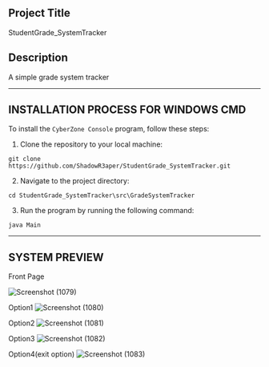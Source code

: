 ## Project Title
StudentGrade_SystemTracker


## Description
A simple grade system tracker


-----------------------------------
## INSTALLATION PROCESS FOR WINDOWS CMD
To install the `CyberZone Console` program, follow these steps:

1. Clone the repository to your local machine:
```
git clone https://github.com/ShadowR3aper/StudentGrade_SystemTracker.git
```
2. Navigate to the project directory:
```
cd StudentGrade_SystemTracker\src\GradeSystemTracker
```
3. Run the program by running the following command:
```
java Main
```
---------------------------------

## SYSTEM PREVIEW
Front Page

![Screenshot (1079)](https://github.com/ShadowR3aper/StudentGrade_SystemTracker/assets/123635909/778fabf0-7510-4eeb-85e0-8ebf659ee019)


Option1
![Screenshot (1080)](https://github.com/ShadowR3aper/StudentGrade_SystemTracker/assets/123635909/806c4413-141a-4d6e-9017-c81eb7b99d94)

Option2
![Screenshot (1081)](https://github.com/ShadowR3aper/StudentGrade_SystemTracker/assets/123635909/5015c3ca-34c2-467e-8441-eb5f45a7e4dd)

Option3
![Screenshot (1082)](https://github.com/ShadowR3aper/StudentGrade_SystemTracker/assets/123635909/9585ba78-a040-4692-b20d-806de659d48a)

Option4(exit option)
![Screenshot (1083)](https://github.com/ShadowR3aper/StudentGrade_SystemTracker/assets/123635909/a383e28a-687c-491f-b9ab-f987b8cbfb5f)






